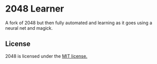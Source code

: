 # 2048 Learner
A fork of 2048 but then fully automated and learning as it goes using a neural net and magick.

## License
2048 is licensed under the [MIT license.](https://github.com/gabrielecirulli/2048/blob/master/LICENSE.txt)

